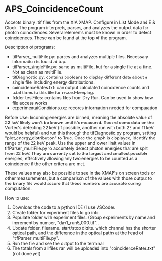 # APS_CoincidenceCount

Accepts binary .tif files from the XIA XMAP. Configure in List Mode and E & Clock.
The program interprets, parses, and analyzes the output data for photon coincidences.
Several elements must be known in order to detect coincidences. These can be found
    at the top of the program.

Description of programs:
- tifParser_multiFile.py: parses and analyzes multiple files. Necessary information is found at top.
- tifParser_singleFile.py: same as multiFile, but for a single file at a time. Not as clean as multiFile.
- tifDiagnostic.py: contains booleans to display different data about a single file, including energy distributions.
- coincidenceRates.txt: can output calculated coincidence counts and total times to this file for record-keeping.
- folder testFiles: contains files from Dry Run. Can be used to show how file access works
- experimentalConditions.txt: records information needed for computation

Before Use:
Incoming energies are binned, meaning the absolute value of 22 keV likely won't be known until it's measured.
Record some data on the Vortex's detecting 22 keV (if possible, another run with both 22 and 11 keV would be helpful)
and run this through the tifDiagnostic.py program, setting "plot_energy_distribution" to True. Once the graph
is displayed, identify the range of the 22 keV peak. Use the upper and lower limit values in tifParser_multiFile.py
to accurately detect photon energies that are split from 22 keV. They are currently set to the largest and smallest 
possible energies, effectively allowing any two energies to be counted as a coincidence if the other criteria are met.

These values may also be possible to see in the XMAP's on screen tools or other measurements, but a comparison of the
values with those output to the binary file would assure that these numbers are accurate during computation.

How to use:
1) Download the code to a python IDE (I use VSCode).
2) Create folder for experiment files to go into.
3) Populate folder with experiment files. (Group experiments by name and increment by number, "day1_run5_000.tif").
4) Update folder, filename, start/stop digits, which channel has the shorter optical path, and the difference in 
    the optical paths at the head of "tifParser_multiFile.py".
5) Run the file and see the output to the terminal
6) The totals from all files ran will be uploaded into "coincidenceRates.txt" (not done yet)